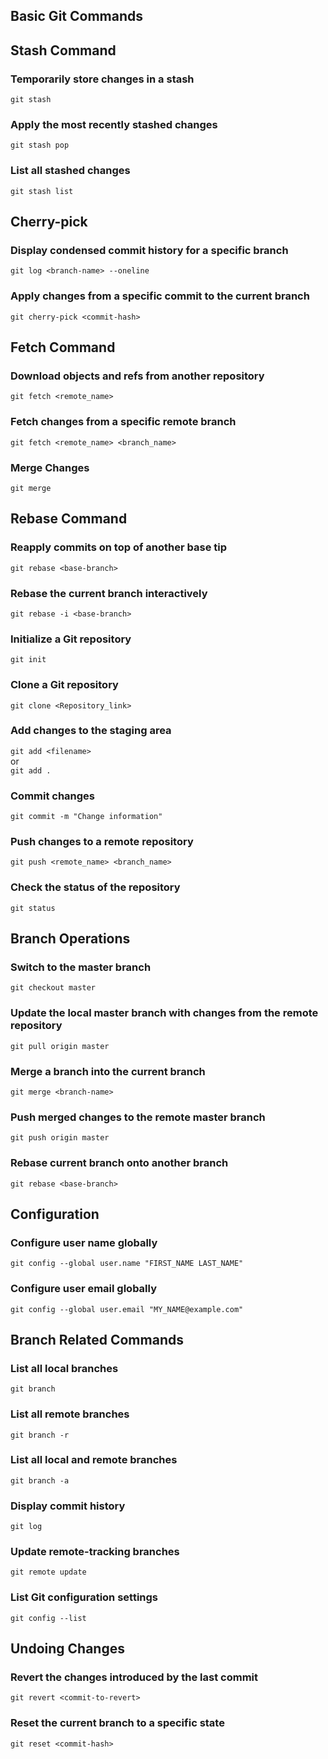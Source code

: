 ## Basic Git Commands


## Stash Command

### Temporarily store changes in a stash
`git stash`

### Apply the most recently stashed changes
`git stash pop`

### List all stashed changes
`git stash list`

## Cherry-pick

### Display condensed commit history for a specific branch
`git log <branch-name> --oneline`

### Apply changes from a specific commit to the current branch
`git cherry-pick <commit-hash>`

## Fetch Command

### Download objects and refs from another repository
`git fetch <remote_name>`

### Fetch changes from a specific remote branch
`git fetch <remote_name> <branch_name>`

### Merge Changes
`git merge`

## Rebase Command

### Reapply commits on top of another base tip
`git rebase <base-branch>`

### Rebase the current branch interactively
`git rebase -i <base-branch>`

### Initialize a Git repository
`git init`

### Clone a Git repository
`git clone <Repository_link>`

### Add changes to the staging area
`git add <filename>`  
or  
`git add .`

### Commit changes
`git commit -m "Change information"`

### Push changes to a remote repository
`git push <remote_name> <branch_name>`

### Check the status of the repository
`git status`

## Branch Operations

### Switch to the master branch
`git checkout master`

### Update the local master branch with changes from the remote repository
`git pull origin master`

### Merge a branch into the current branch
`git merge <branch-name>`

### Push merged changes to the remote master branch
`git push origin master`

### Rebase current branch onto another branch
`git rebase <base-branch>`

## Configuration

### Configure user name globally
`git config --global user.name "FIRST_NAME LAST_NAME"`

### Configure user email globally
`git config --global user.email "MY_NAME@example.com"`

## Branch Related Commands

### List all local branches
`git branch`

### List all remote branches
`git branch -r`

### List all local and remote branches
`git branch -a`

### Display commit history
`git log`

### Update remote-tracking branches
`git remote update`

### List Git configuration settings
`git config --list`

## Undoing Changes

### Revert the changes introduced by the last commit
`git revert <commit-to-revert>`

### Reset the current branch to a specific state
`git reset <commit-hash>`


